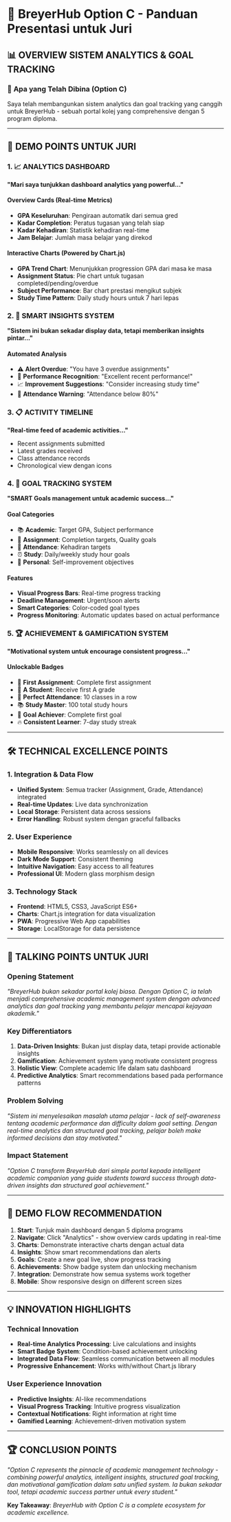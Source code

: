 # 🎯 BreyerHub Option C - Panduan Presentasi untuk Juri

## 📊 OVERVIEW SISTEM ANALYTICS & GOAL TRACKING

### 🚀 **Apa yang Telah Dibina (Option C)**
Saya telah membangunkan sistem analytics dan goal tracking yang canggih untuk BreyerHub - sebuah portal kolej yang comprehensive dengan 5 program diploma.

---

## 🎯 **DEMO POINTS UNTUK JURI**

### 1. **📈 ANALYTICS DASHBOARD**
**"Mari saya tunjukkan dashboard analytics yang powerful..."**

#### Overview Cards (Real-time Metrics)
- **GPA Keseluruhan**: Pengiraan automatik dari semua gred
- **Kadar Completion**: Peratus tugasan yang telah siap
- **Kadar Kehadiran**: Statistik kehadiran real-time
- **Jam Belajar**: Jumlah masa belajar yang direkod

#### Interactive Charts (Powered by Chart.js)
- **GPA Trend Chart**: Menunjukkan progression GPA dari masa ke masa
- **Assignment Status**: Pie chart untuk tugasan completed/pending/overdue
- **Subject Performance**: Bar chart prestasi mengikut subjek
- **Study Time Pattern**: Daily study hours untuk 7 hari lepas

### 2. **🧠 SMART INSIGHTS SYSTEM**
**"Sistem ini bukan sekadar display data, tetapi memberikan insights pintar..."**

#### Automated Analysis
- ⚠️ **Alert Overdue**: "You have 3 overdue assignments"
- 🎉 **Performance Recognition**: "Excellent recent performance!"
- 📈 **Improvement Suggestions**: "Consider increasing study time"
- 🏫 **Attendance Warning**: "Attendance below 80%"

### 3. **📋 ACTIVITY TIMELINE**
**"Real-time feed of academic activities..."**
- Recent assignments submitted
- Latest grades received
- Class attendance records
- Chronological view dengan icons

### 4. **🎯 GOAL TRACKING SYSTEM**
**"SMART Goals management untuk academic success..."**

#### Goal Categories
- 📚 **Academic**: Target GPA, Subject performance
- 📝 **Assignment**: Completion targets, Quality goals
- 🏫 **Attendance**: Kehadiran targets
- ⏰ **Study**: Daily/weekly study hour goals
- 🎯 **Personal**: Self-improvement objectives

#### Features
- **Visual Progress Bars**: Real-time progress tracking
- **Deadline Management**: Urgent/soon alerts
- **Smart Categories**: Color-coded goal types
- **Progress Monitoring**: Automatic updates based on actual performance

### 5. **🏆 ACHIEVEMENT & GAMIFICATION SYSTEM**
**"Motivational system untuk encourage consistent progress..."**

#### Unlockable Badges
- 📝 **First Assignment**: Complete first assignment
- 🌟 **A Student**: Receive first A grade  
- 🏫 **Perfect Attendance**: 10 classes in a row
- 📚 **Study Master**: 100 total study hours
- 🎯 **Goal Achiever**: Complete first goal
- 🔥 **Consistent Learner**: 7-day study streak

---

## 🛠️ **TECHNICAL EXCELLENCE POINTS**

### 1. **Integration & Data Flow**
- **Unified System**: Semua tracker (Assignment, Grade, Attendance) integrated
- **Real-time Updates**: Live data synchronization
- **Local Storage**: Persistent data across sessions
- **Error Handling**: Robust system dengan graceful fallbacks

### 2. **User Experience**
- **Mobile Responsive**: Works seamlessly on all devices
- **Dark Mode Support**: Consistent theming
- **Intuitive Navigation**: Easy access to all features
- **Professional UI**: Modern glass morphism design

### 3. **Technology Stack**
- **Frontend**: HTML5, CSS3, JavaScript ES6+
- **Charts**: Chart.js integration for data visualization
- **PWA**: Progressive Web App capabilities
- **Storage**: LocalStorage for data persistence

---

## 🎤 **TALKING POINTS UNTUK JURI**

### Opening Statement
*"BreyerHub bukan sekadar portal kolej biasa. Dengan Option C, ia telah menjadi comprehensive academic management system dengan advanced analytics dan goal tracking yang membantu pelajar mencapai kejayaan akademik."*

### Key Differentiators
1. **Data-Driven Insights**: Bukan just display data, tetapi provide actionable insights
2. **Gamification**: Achievement system yang motivate consistent progress
3. **Holistic View**: Complete academic life dalam satu dashboard
4. **Predictive Analytics**: Smart recommendations based pada performance patterns

### Problem Solving
*"Sistem ini menyelesaikan masalah utama pelajar - lack of self-awareness tentang academic performance dan difficulty dalam goal setting. Dengan real-time analytics dan structured goal tracking, pelajar boleh make informed decisions dan stay motivated."*

### Impact Statement
*"Option C transform BreyerHub dari simple portal kepada intelligent academic companion yang guide students toward success through data-driven insights dan structured goal achievement."*

---

## 🎯 **DEMO FLOW RECOMMENDATION**

1. **Start**: Tunjuk main dashboard dengan 5 diploma programs
2. **Navigate**: Click "Analytics" - show overview cards updating in real-time
3. **Charts**: Demonstrate interactive charts dengan actual data
4. **Insights**: Show smart recommendations dan alerts
5. **Goals**: Create a new goal live, show progress tracking
6. **Achievements**: Show badge system dan unlocking mechanism
7. **Integration**: Demonstrate how semua systems work together
8. **Mobile**: Show responsive design on different screen sizes

---

## 💡 **INNOVATION HIGHLIGHTS**

### Technical Innovation
- **Real-time Analytics Processing**: Live calculations and insights
- **Smart Badge System**: Condition-based achievement unlocking
- **Integrated Data Flow**: Seamless communication between all modules
- **Progressive Enhancement**: Works with/without Chart.js library

### User Experience Innovation
- **Predictive Insights**: AI-like recommendations
- **Visual Progress Tracking**: Intuitive progress visualization
- **Contextual Notifications**: Right information at right time
- **Gamified Learning**: Achievement-driven motivation system

---

## 🏆 **CONCLUSION POINTS**

*"Option C represents the pinnacle of academic management technology - combining powerful analytics, intelligent insights, structured goal tracking, dan motivational gamification dalam satu unified system. Ia bukan sekadar tool, tetapi academic success partner untuk every student."*

**Key Takeaway**: *BreyerHub with Option C is a complete ecosystem for academic excellence.*
